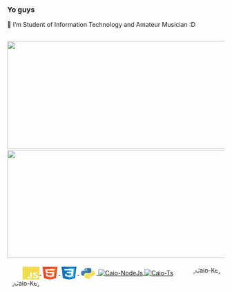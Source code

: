 ### Yo guys


🍪 I’m Student of Information Technology and Amateur Musician :D

##

<div align="center">
  <a href="https://github.com/Caioemiemi">
  <img width="600em" height="250em" src="https://github-readme-stats.vercel.app/api?username=Caioemiemi&show_icons=true&theme=dark&include_all_commits=true&count_private=true"/>
  <img width="600em" height="250em" src="https://github-readme-stats.vercel.app/api/top-langs/?username=Caioemiemi&layout=compact&langs_count=7&theme=dark"/>
</div>
  
<div align='center' style="display: inline_block"><br>
<img align="center" alt="Caio-Js" height="30" width="40" src="https://raw.githubusercontent.com/devicons/devicon/master/icons/javascript/javascript-plain.svg">
<img align="center" alt="Caio-HTML" height="30" width="40" src="https://raw.githubusercontent.com/devicons/devicon/master/icons/html5/html5-original.svg">
<img align="center" alt="Caio-CSS" height="30" width="40" src="https://raw.githubusercontent.com/devicons/devicon/master/icons/css3/css3-original.svg">
<img align="center" alt="Caio-Python" height="30" width="40" src="https://raw.githubusercontent.com/devicons/devicon/master/icons/python/python-original.svg">
<img align="center" alt="Caio-NodeJs" height="30" width="40" src="https://cdn.jsdelivr.net/gh/devicons/devicon/icons/nodejs/nodejs-original.svg">
<img align="center" alt="Caio-Ts" height="30" width="40" src="https://cdn.jsdelivr.net/gh/devicons/devicon/icons/typescript/typescript-original.svg">
<img align="right" alt="Caio-Keys" height="150" style="border-radius:50px;" src="https://cdn1.iconfinder.com/data/icons/piano-and-keyboard-set/96/piano_and_friend-13-256.png">
<img align="left" alt="Caio-Keys" height="150" style="border-radius:50px; transfom: scaleX(-1);" src="https://cdn1.iconfinder.com/data/icons/piano-and-keyboard-set/96/piano_and_friend-11-256.png">
</div>
  
##
  
